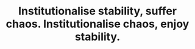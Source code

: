 ---
title: Institutionalise stability, suffer chaos. Institutionalise chaos, enjoy stability.
tags: resilience motion
---